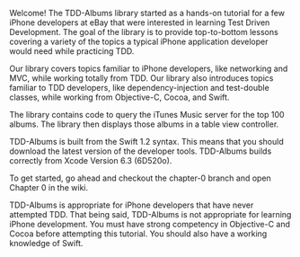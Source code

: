 Welcome! The TDD-Albums library started as a hands-on tutorial for a few iPhone developers at eBay that were interested in learning Test Driven Development. The goal of the library is to provide top-to-bottom lessons covering a variety of the topics a typical iPhone application developer would need while practicing TDD.

Our library covers topics familiar to iPhone developers, like networking and MVC, while working totally from TDD. Our library also introduces topics familiar to TDD developers, like dependency-injection and test-double classes, while working from Objective-C, Cocoa, and Swift.

The library contains code to query the iTunes Music server for the top 100 albums. The library then displays those albums in a table view controller.

TDD-Albums is built from the Swift 1.2 syntax. This means that you should download the latest version of the developer tools. TDD-Albums builds correctly from Xcode Version 6.3 (6D520o).

To get started, go ahead and checkout the chapter-0 branch and open Chapter 0 in the wiki.

TDD-Albums is appropriate for iPhone developers that have never attempted TDD. That being said, TDD-Albums is not appropriate for learning iPhone development. You must have strong competency in Objective-C and Cocoa before attempting this tutorial. You should also have a working knowledge of Swift.
